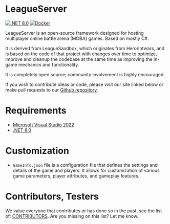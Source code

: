 #  LeagueServer
[![.NET 8.0](https://github.com/brian8544/LeagueServer/actions/workflows/dotnet-desktop.yml/badge.svg)](https://github.com/brian8544/LeagueServer/actions/workflows/dotnet-desktop.yml)
[![Docker](https://github.com/brian8544/LeagueServer/actions/workflows/docker-image.yml/badge.svg)](https://github.com/brian8544/LeagueServer/actions/workflows/docker-image.yml)

LeagueServer is an open-source framework designed for hosting multiplayer online battle arena (MOBA) games. Based on mostly C#.

It is derived from LeagueSandbox, which originates from Hero/Intwars, and is based on the code of that project with changes over time to optimize, improve and cleanup the codebase at the same time as improving the in-game mechanics and functionality.

It is completely open source; community involvement is highly encouraged.

If you wish to contribute ideas or code, please visit our site linked below or make pull requests to our [Github repository](https://github.com/brian8544/LeagueServer/pulls).

# Requirements
* [Microsoft Visual Studio 2022](https://visualstudio.microsoft.com/vs/)
* [.NET 8.0](https://dotnet.microsoft.com/download/dotnet-core)

# Customization
 - `GameInfo.json` file is a configuration file that defines the settings and details of the game and players. It allows for customization of various game parameters, player attributes, and gameplay features.

# Contributors, Testers
We value everyone that contributes or has done so in the past, see the list of: [CONTRIBUTORS](CONTRIBUTORS.md). Are you missing on this list? Let me know.